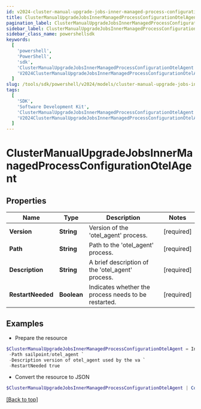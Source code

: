 ```yaml
---
id: v2024-cluster-manual-upgrade-jobs-inner-managed-process-configuration-otel-agent
title: ClusterManualUpgradeJobsInnerManagedProcessConfigurationOtelAgent
pagination_label: ClusterManualUpgradeJobsInnerManagedProcessConfigurationOtelAgent
sidebar_label: ClusterManualUpgradeJobsInnerManagedProcessConfigurationOtelAgent
sidebar_class_name: powershellsdk
keywords:
  [
    'powershell',
    'PowerShell',
    'sdk',
    'ClusterManualUpgradeJobsInnerManagedProcessConfigurationOtelAgent',
    'V2024ClusterManualUpgradeJobsInnerManagedProcessConfigurationOtelAgent',
  ]
slug: /tools/sdk/powershell/v2024/models/cluster-manual-upgrade-jobs-inner-managed-process-configuration-otel-agent
tags:
  [
    'SDK',
    'Software Development Kit',
    'ClusterManualUpgradeJobsInnerManagedProcessConfigurationOtelAgent',
    'V2024ClusterManualUpgradeJobsInnerManagedProcessConfigurationOtelAgent',
  ]
---
```


# ClusterManualUpgradeJobsInnerManagedProcessConfigurationOtelAgent

## Properties

| Name | Type | Description | Notes |
| --- | --- | --- | --- |
| **Version** | **String** | Version of the 'otel_agent' process. | [required] |
| **Path** | **String** | Path to the 'otel_agent' process. | [required] |
| **Description** | **String** | A brief description of the 'otel_agent' process. | [required] |
| **RestartNeeded** | **Boolean** | Indicates whether the process needs to be restarted. | [required] |

## Examples

- Prepare the resource

```powershell
$ClusterManualUpgradeJobsInnerManagedProcessConfigurationOtelAgent = Initialize-V2024ClusterManualUpgradeJobsInnerManagedProcessConfigurationOtelAgent  -Version 3003 `
 -Path sailpoint/otel_agent `
 -Description version of otel_agent used by the va `
 -RestartNeeded true
```

- Convert the resource to JSON

```powershell
$ClusterManualUpgradeJobsInnerManagedProcessConfigurationOtelAgent | ConvertTo-JSON
```

[[Back to top]](#)
